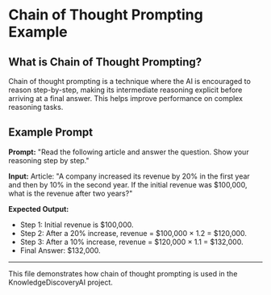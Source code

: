 # Chain of Thought Prompting Example

## What is Chain of Thought Prompting?
Chain of thought prompting is a technique where the AI is encouraged to reason step-by-step, making its intermediate reasoning explicit before arriving at a final answer. This helps improve performance on complex reasoning tasks.

## Example Prompt

**Prompt:**
"Read the following article and answer the question. Show your reasoning step by step."

**Input:**
Article: "A company increased its revenue by 20% in the first year and then by 10% in the second year. If the initial revenue was $100,000, what is the revenue after two years?"

**Expected Output:**
- Step 1: Initial revenue is $100,000.
- Step 2: After a 20% increase, revenue = $100,000 × 1.2 = $120,000.
- Step 3: After a 10% increase, revenue = $120,000 × 1.1 = $132,000.
- Final Answer: $132,000.

---
This file demonstrates how chain of thought prompting is used in the KnowledgeDiscoveryAI project.

